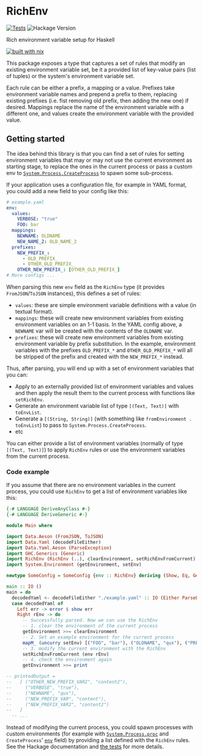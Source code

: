 # RichEnv

[![Tests](https://github.com/DavSanchez/richenv/actions/workflows/tests.yml/badge.svg)](https://github.com/DavSanchez/richenv/actions/workflows/tests.yml)
![Hackage Version](https://img.shields.io/hackage/v/:richenv?style=round-square&logo=haskell)
<!-- [![richenv on Stackage LTS](https://stackage.org/package/richenv/badge/lts)](https://stackage.org/lts/package/richenv)
[![richenv on Stackage Nightly](https://stackage.org/package/richenv/badge/nightly)](https://stackage.org/nightly/package/richenv)
[![nixpkgs unstable](https://img.shields.io/badge/nixpkgs-unstable-blue.svg?style=round-square&logo=NixOS&logoColor=white)](https://search.nixos.org/packages?size=1&show=richenv) -->

Rich environment variable setup for Haskell

[![built with nix](https://builtwithnix.org/badge.svg)](https://builtwithnix.org)

This package exposes a type that captures a set of rules that modify an existing environment variable set, be it a provided list of key-value pairs (list of tuples) or the system's environment variable set.

Each rule can be either a prefix, a mapping or a value. Prefixes take environment variable names and prepend a prefix to them, replacing existing prefixes (i.e. fist removing old prefix, then adding the new one) if desired. Mappings replace the name of the environment variable with a different one, and values create the environment variable with the provided value.

## Getting started

The idea behind this library is that you can find a set of rules for setting environment variables that may or may not use the current environment as starting stage, to replace the ones in the current process or pass a custom env to [`System.Process.CreateProcess`](https://hackage.haskell.org/package/process/docs/System-Process.html#t:CreateProcess) to spawn some sub-process.

If your application uses a configuration file, for example in YAML format, you could add a new field to your config like this:

```yaml
# example.yaml
env:
  values:
    VERBOSE: "true"
    FOO: bar
  mappings:
    NEWNAME: OLDNAME
    NEW_NAME_2: OLD_NAME_2
  prefixes:
    NEW_PREFIX_:
      - OLD_PREFIX_
      - OTHER_OLD_PREFIX_
    OTHER_NEW_PREFIX_: [OTHER_OLD_PREFIX_]
# More configs ...
```

When parsing this new `env` field as the `RichEnv` type (it provides `FromJSON`/`ToJSON` instances), this defines a set of rules:

- `values`: these are simple environment variable definitions with a value (in textual format).
- `mappings`: these will create new environment variables from existing environment variables on an 1-1 basis. In the YAML config above, a `NEWNAME` var will be created with the contents of the `OLDNAME` var.
- `prefixes`: these will create new environment variables from existing environment variable by prefix substitution. In the example, environment variables with the prefixes `OLD_PREFIX_*` and `OTHER_OLD_PREFIX_*` will all be stripped of the prefix and created with the `NEW_PREFIX_*` instead.

Thus, after parsing, you will end up with a set of environment variables that you can:

- Apply to an externally provided list of environment variables and values and then apply the result them to the current process with functions like `setRichEnv`.
- Generate an environment variable list of type `[(Text, Text)]` with `toEnvList`.
- Generate a `[(String, String)]` (with something like `fromEnvironment . toEnvList`) to pass to `System.Process.CreateProcess`.
- etc

You can either provide a list of environment variables (normally of type `[(Text, Text)]`) to apply `RichEnv` rules or use the environment variables from the current process.

### Code example

If you assume that there are no environment variables in the current process, you could use `RichEnv` to get a list of environment variables like this:

```haskell
{-# LANGUAGE DeriveAnyClass #-}
{-# LANGUAGE DeriveGeneric #-}

module Main where

import Data.Aeson (FromJSON, ToJSON)
import Data.Yaml (decodeFileEither)
import Data.Yaml.Aeson (ParseException)
import GHC.Generics (Generic)
import RichEnv (RichEnv (..), clearEnvironment, setRichEnvFromCurrent)
import System.Environment (getEnvironment, setEnv)

newtype SomeConfig = SomeConfig {env :: RichEnv} deriving (Show, Eq, Generic, FromJSON, ToJSON)

main :: IO ()
main = do
  decodedYaml <- decodeFileEither "./example.yaml" :: IO (Either ParseException SomeConfig)
  case decodedYaml of
    Left err -> error $ show err
    Right rEnv -> do
      -- Successfully parsed. Now we can use the RichEnv
      -- 1. clear the environment of the current process
      getEnvironment >>= clearEnvironment
      -- 2. Set an example environment for the current process
      mapM_ (uncurry setEnv) [("FOO", "bar"), ("OLDNAME", "qux"), ("PREFIXED_VAR", "content"), ("OTHER_PREFIXED_VAR2", "content2")]
      -- 3. modify the current environment with the RichEnv
      setRichEnvFromCurrent (env rEnv)
      -- 4. check the environment again
      getEnvironment >>= print

-- printedOutput =
--   [ ("OTHER_NEW_PREFIX_VAR2", "content2"),
--     ("VERBOSE", "true"),
--     ("NEWNAME", "qux"),
--     ("NEW_PREFIX_VAR", "content"),
--     ("NEW_PREFIX_VAR2", "content2")
--   ]
  -- ...
```

Instead of modifying the current process, you could spawn processes with custom environments (for example with [`System.Process.proc`](https://hackage.haskell.org/package/process-1.6.18.0/docs/System-Process.html#v:proc) and `CreateProcess`' [`env`](https://hackage.haskell.org/package/process-1.6.18.0/docs/System-Process.html#t:CreateProcess) field) by providing a list defined with the `RichEnv` rules. See the Hackage documentation and [the tests](./test/RichEnvSpec.hs) for more details.

